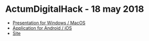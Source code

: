 # ActumDigitalHack - 18 may 2018


* [Presentation for Windows / MacOS](https://github.com/mike-petrov/hackatons/tree/master/Blockchain%20Cup%20-%2021%20april%202018/Presentation)
* [Application for Android / iOS](https://github.com/mike-petrov/hackatons/tree/master/ActumDigitalHack%20-%2018%20may%202018/Application)
* [Site](https://github.com/mike-petrov/hackatons/tree/master/ActumDigitalHack%20-%2018%20may%202018/site)